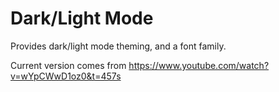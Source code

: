 # Dark/Light Mode

Provides dark/light mode theming, and a font family.

Current version comes from https://www.youtube.com/watch?v=wYpCWwD1oz0&t=457s
